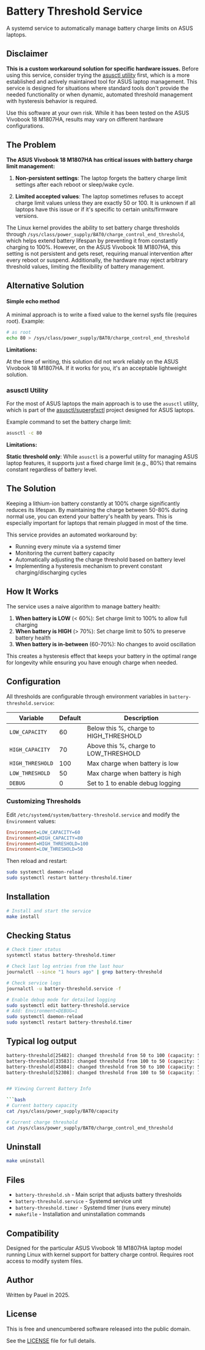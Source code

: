 # Battery Threshold Service

A systemd service to automatically manage battery charge limits on ASUS laptops.

## Disclaimer

**This is a custom workaround solution for specific hardware issues.** Before using this service, consider trying the [asusctl utility](#alternative-solution) first, which is a more established and actively maintained tool for ASUS laptop management. This service is designed for situations where standard tools don't provide the needed functionality or when dynamic, automated threshold management with hysteresis behavior is required.

Use this software at your own risk. While it has been tested on the ASUS Vivobook 18 M1807HA, results may vary on different hardware configurations.

## The Problem

**The ASUS Vivobook 18 M1807HA has critical issues with battery charge limit management:**

1. **Non-persistent settings**: The laptop forgets the battery charge limit settings after each reboot or sleep/wake cycle.

2. **Limited accepted values**: The laptop sometimes refuses to accept charge limit values unless they are exactly 50 or 100. It is unknown if all laptops have this issue or if it's specific to certain units/firmware versions.

The Linux kernel provides the ability to set battery charge thresholds through `/sys/class/power_supply/BAT0/charge_control_end_threshold`, which helps extend battery lifespan by preventing it from constantly charging to 100%. However, on the ASUS Vivobook 18 M1807HA, this setting is not persistent and gets reset, requiring manual intervention after every reboot or suspend. Additionally, the hardware may reject arbitrary threshold values, limiting the flexibility of battery management.

## Alternative Solution

#### Simple echo method

A minimal approach is to write a fixed value to the kernel sysfs file (requires root). Example:

```bash
# as root
echo 80 > /sys/class/power_supply/BAT0/charge_control_end_threshold
```

**Limitations:**

At the time of writing, this solution did not work reliably on the ASUS Vivobook 18 M1807HA. If it works for you, it's an acceptable lightweight solution.

### asusctl Utility

For the most of ASUS laptops the main approach is to use the `asusctl` utility, which is part of the [asusctl/supergfxctl](https://gitlab.com/asus-linux/asusctl) project designed for ASUS laptops.

Example command to set the battery charge limit:

```bash
asusctl -c 80
```

**Limitations:**

**Static threshold only**: While `asusctl` is a powerful utility for managing ASUS laptop features, it supports just a fixed charge limit (e.g., 80%) that remains constant regardless of battery level.

## The Solution

Keeping a lithium-ion battery constantly at 100% charge significantly reduces its lifespan. By maintaining the charge between 50-80% during normal use, you can extend your battery's health by years. This is especially important for laptops that remain plugged in most of the time.

This service provides an automated workaround by:
- Running every minute via a systemd timer
- Monitoring the current battery capacity
- Automatically adjusting the charge threshold based on battery level
- Implementing a hysteresis mechanism to prevent constant charging/discharging cycles

## How It Works

The service uses a naive algorithm to manage battery health:

1. **When battery is LOW** (< 60%): Set charge limit to 100% to allow full charging
2. **When battery is HIGH** (> 70%): Set charge limit to 50% to preserve battery health
3. **When battery is in-between** (60-70%): No changes to avoid oscillation

This creates a hysteresis effect that keeps your battery in the optimal range for longevity while ensuring you have enough charge when needed.

## Configuration

All thresholds are configurable through environment variables in `battery-threshold.service`:

| Variable         | Default | Description                            |
|------------------|---------|----------------------------------------|
| `LOW_CAPACITY`   | 60      | Below this %, charge to HIGH_THRESHOLD |
| `HIGH_CAPACITY`  | 70      | Above this %, charge to LOW_THRESHOLD  |
| `HIGH_THRESHOLD` | 100     | Max charge when battery is low         |
| `LOW_THRESHOLD`  | 50      | Max charge when battery is high        |
| `DEBUG`          | 0       | Set to 1 to enable debug logging       |

### Customizing Thresholds

Edit `/etc/systemd/system/battery-threshold.service` and modify the `Environment` values:

```ini
Environment=LOW_CAPACITY=60
Environment=HIGH_CAPACITY=80
Environment=HIGH_THRESHOLD=100
Environment=LOW_THRESHOLD=50
```

Then reload and restart:
```bash
sudo systemctl daemon-reload
sudo systemctl restart battery-threshold.timer
```

## Installation

```bash
# Install and start the service
make install
```

## Checking Status

```bash
# Check timer status
systemctl status battery-threshold.timer

# Check last log entries from the last hour
journalctl --since "1 hours ago" | grep battery-threshold      

# Check service logs 
journalctl -u battery-threshold.service -f

# Enable debug mode for detailed logging
sudo systemctl edit battery-threshold.service
# Add: Environment=DEBUG=1
sudo systemctl daemon-reload
sudo systemctl restart battery-threshold.timer
```

## Typical log output


```bash
battery-threshold[25482]: changed threshold from 50 to 100 (capacity: 59%)
battery-threshold[33583]: changed threshold from 100 to 50 (capacity: 71%)
battery-threshold[45884]: changed threshold from 50 to 100 (capacity: 59%)
battery-threshold[52308]: changed threshold from 100 to 50 (capacity: 71%)


## Viewing Current Battery Info

```bash
# Current battery capacity
cat /sys/class/power_supply/BAT0/capacity

# Current charge threshold
cat /sys/class/power_supply/BAT0/charge_control_end_threshold
```

## Uninstall

```bash
make uninstall
```

## Files

- `battery-threshold.sh` - Main script that adjusts battery thresholds
- `battery-threshold.service` - Systemd service unit
- `battery-threshold.timer` - Systemd timer (runs every minute)
- `makefile` - Installation and uninstallation commands

## Compatibility

Designed for the particular ASUS Vivobook 18 M1807HA laptop model running Linux with kernel support for battery charge control. Requires root access to modify system files.

## Author

Written by Pauel in 2025.

## License

This is free and unencumbered software released into the public domain.

See the [LICENSE](LICENSE) file for full details.
